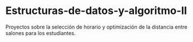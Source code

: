 # Estructuras-de-datos-y-algoritmo-II
Proyectos sobre la selección de horario y optimización de la distancia entre salones para los estudiantes.
